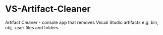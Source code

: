 # VS-Artifact-Cleaner
Artifact Cleaner - console app that removes Visual Studio artifacts e.g. bin, obj, .user files and folders.
